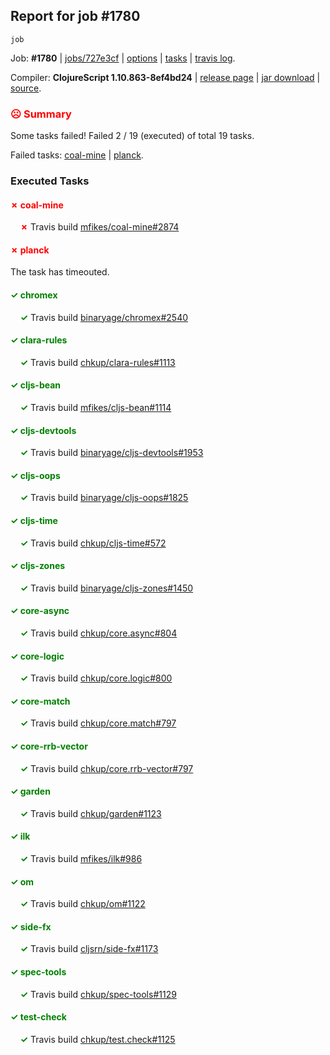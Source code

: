 ## Report for job #1780
```
job
```


Job: **#1780** | [jobs/727e3cf](https://github.com/cljs-oss/canary/commit/727e3cf9a43d14bc17f6baa02de758c7fff156e5) | [options](options.edn) | [tasks](tasks.edn) | [travis log](https://travis-ci.org/cljs-oss/canary/builds/771412946).

Compiler: **ClojureScript 1.10.863-8ef4bd24** | [release page](https://github.com/cljs-oss/canary/releases/tag/r1.10.863-8ef4bd24) | [jar download](https://github.com/cljs-oss/canary/releases/download/r1.10.863-8ef4bd24/clojurescript-1.10.863-8ef4bd24.jar) | [source](https://github.com/clojure/clojurescript/commit/8ef4bd2408e25f102992ca18f5e1d3959b68dac5).

### <b style='color:red'>☹ Summary</b>

Some tasks failed! Failed 2 / 19 (executed) of total 19 tasks.

Failed tasks: [coal-mine](#-coal-mine) | [planck](#-planck).

### Executed Tasks

#### <b style='color:red'>&#x2717; coal-mine</b>
&nbsp;&nbsp;&nbsp;&nbsp;<b style='color:red'>&#x2717;</b> Travis build [mfikes/coal-mine#2874](https://travis-ci.org/mfikes/coal-mine/builds/771413091)<br>

#### <b style='color:red'>&#x2717; planck</b>
The task has timeouted.

#### <b style='color:green'>&#x2713; chromex</b>
&nbsp;&nbsp;&nbsp;&nbsp;<b style='color:green'>&#x2713;</b> Travis build [binaryage/chromex#2540](https://travis-ci.org/binaryage/chromex/builds/771413068)<br>

#### <b style='color:green'>&#x2713; clara-rules</b>
&nbsp;&nbsp;&nbsp;&nbsp;<b style='color:green'>&#x2713;</b> Travis build [chkup/clara-rules#1113](https://travis-ci.org/chkup/clara-rules/builds/771413074)<br>

#### <b style='color:green'>&#x2713; cljs-bean</b>
&nbsp;&nbsp;&nbsp;&nbsp;<b style='color:green'>&#x2713;</b> Travis build [mfikes/cljs-bean#1114](https://travis-ci.org/mfikes/cljs-bean/builds/771413076)<br>

#### <b style='color:green'>&#x2713; cljs-devtools</b>
&nbsp;&nbsp;&nbsp;&nbsp;<b style='color:green'>&#x2713;</b> Travis build [binaryage/cljs-devtools#1953](https://travis-ci.org/binaryage/cljs-devtools/builds/771413082)<br>

#### <b style='color:green'>&#x2713; cljs-oops</b>
&nbsp;&nbsp;&nbsp;&nbsp;<b style='color:green'>&#x2713;</b> Travis build [binaryage/cljs-oops#1825](https://travis-ci.org/binaryage/cljs-oops/builds/771413084)<br>

#### <b style='color:green'>&#x2713; cljs-time</b>
&nbsp;&nbsp;&nbsp;&nbsp;<b style='color:green'>&#x2713;</b> Travis build [chkup/cljs-time#572](https://travis-ci.org/chkup/cljs-time/builds/771413086)<br>

#### <b style='color:green'>&#x2713; cljs-zones</b>
&nbsp;&nbsp;&nbsp;&nbsp;<b style='color:green'>&#x2713;</b> Travis build [binaryage/cljs-zones#1450](https://travis-ci.org/binaryage/cljs-zones/builds/771413089)<br>

#### <b style='color:green'>&#x2713; core-async</b>
&nbsp;&nbsp;&nbsp;&nbsp;<b style='color:green'>&#x2713;</b> Travis build [chkup/core.async#804](https://travis-ci.org/chkup/core.async/builds/771413097)<br>

#### <b style='color:green'>&#x2713; core-logic</b>
&nbsp;&nbsp;&nbsp;&nbsp;<b style='color:green'>&#x2713;</b> Travis build [chkup/core.logic#800](https://travis-ci.org/chkup/core.logic/builds/771413099)<br>

#### <b style='color:green'>&#x2713; core-match</b>
&nbsp;&nbsp;&nbsp;&nbsp;<b style='color:green'>&#x2713;</b> Travis build [chkup/core.match#797](https://travis-ci.org/chkup/core.match/builds/771413101)<br>

#### <b style='color:green'>&#x2713; core-rrb-vector</b>
&nbsp;&nbsp;&nbsp;&nbsp;<b style='color:green'>&#x2713;</b> Travis build [chkup/core.rrb-vector#797](https://travis-ci.org/chkup/core.rrb-vector/builds/771413103)<br>

#### <b style='color:green'>&#x2713; garden</b>
&nbsp;&nbsp;&nbsp;&nbsp;<b style='color:green'>&#x2713;</b> Travis build [chkup/garden#1123](https://travis-ci.org/chkup/garden/builds/771413111)<br>

#### <b style='color:green'>&#x2713; ilk</b>
&nbsp;&nbsp;&nbsp;&nbsp;<b style='color:green'>&#x2713;</b> Travis build [mfikes/ilk#986](https://travis-ci.org/mfikes/ilk/builds/771413105)<br>

#### <b style='color:green'>&#x2713; om</b>
&nbsp;&nbsp;&nbsp;&nbsp;<b style='color:green'>&#x2713;</b> Travis build [chkup/om#1122](https://travis-ci.org/chkup/om/builds/771413115)<br>

#### <b style='color:green'>&#x2713; side-fx</b>
&nbsp;&nbsp;&nbsp;&nbsp;<b style='color:green'>&#x2713;</b> Travis build [cljsrn/side-fx#1173](https://travis-ci.org/cljsrn/side-fx/builds/771413120)<br>

#### <b style='color:green'>&#x2713; spec-tools</b>
&nbsp;&nbsp;&nbsp;&nbsp;<b style='color:green'>&#x2713;</b> Travis build [chkup/spec-tools#1129](https://travis-ci.org/chkup/spec-tools/builds/771413117)<br>

#### <b style='color:green'>&#x2713; test-check</b>
&nbsp;&nbsp;&nbsp;&nbsp;<b style='color:green'>&#x2713;</b> Travis build [chkup/test.check#1125](https://travis-ci.org/chkup/test.check/builds/771413127)<br>